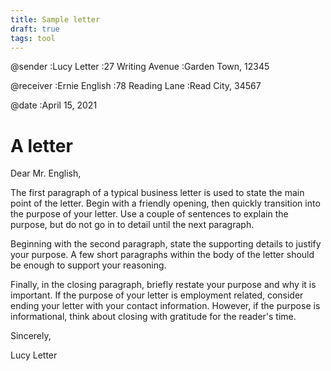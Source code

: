 ```yaml
---
title: Sample letter
draft: true
tags: tool
---
```


@sender
:Lucy Letter
:27 Writing Avenue
:Garden Town, 12345

@receiver
:Ernie English
:78 Reading Lane
:Read City, 34567

@date
:April 15, 2021

# A letter

Dear Mr. English,

The first paragraph of a typical business letter is used to state the main point of the letter. Begin with a friendly opening, then quickly transition into the purpose of your letter. Use a couple of sentences to explain the purpose, but do not go in to detail until the next paragraph.


Beginning with the second paragraph, state the supporting details to justify your purpose. A few short paragraphs within the body of the letter should be enough to support your reasoning.

Finally, in the closing paragraph, briefly restate your purpose and why it is important. If the purpose of your letter is employment related, consider ending your letter with your contact information. However, if the purpose is informational, think about closing with gratitude for the reader's time.

Sincerely,

Lucy Letter
